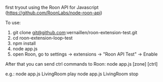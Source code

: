 first tryout using the Roon API for Javascript (https://github.com/RoonLabs/node-roon-api)

To use:

1. git clone git@github.com:vernaillen/roon-extension-test.git
2. cd roon-extension-loop-test
3. npm install
4. node app.js
5. open Roon, go to settings -> extensions -> "Roon API Test" -> Enable

After that you can send ctrl commands to Roon: node app.js [zone] [ctrl]

e.g.:
node app.js LivingRoom play
node app.js LivingRoom stop
